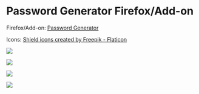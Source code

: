 # Password Generator Firefox/Add-on

Firefox/Add-on: [Password Generator](https://addons.mozilla.org/it/firefox/addon/aleff-password-generator/)

Icons: [Shield icons created by Freepik - Flaticon](https://www.flaticon.com/free-icons/shield)

![](https://github.com/aleff-github/Password-Generator-Firefox-Add-on/blob/main/images/1.png)

![](https://github.com/aleff-github/Password-Generator-Firefox-Add-on/blob/main/images/2.png)

![](https://github.com/aleff-github/Password-Generator-Firefox-Add-on/blob/main/images/3.png)

![](https://github.com/aleff-github/Password-Generator-Firefox-Add-on/blob/main/images/4.png)
